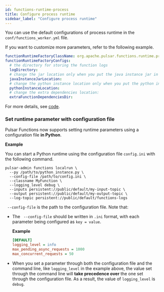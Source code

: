```yaml
---
id: functions-runtime-process
title: Configure process runtime
sidebar_label: "Configure process runtime"
---
```


You can use the default configurations of process runtime in the `conf/functions_worker.yml` file.

If you want to customize more parameters, refer to the following example.

```yaml
functionRuntimeFactoryClassName: org.apache.pulsar.functions.runtime.process.ProcessRuntimeFactory
functionRuntimeFactoryConfigs:
  # the directory for storing the function logs
  logDirectory:
  # change the jar location only when you put the java instance jar in a different location
  javaInstanceJarLocation:
  # change the python instance location only when you put the python instance jar in a different location
  pythonInstanceLocation:
  # change the extra dependencies location:
  extraFunctionDependenciesDir:
```

For more details, see [code](https://github.com/apache/pulsar/blob/master/pulsar-functions/runtime/src/main/java/org/apache/pulsar/functions/runtime/process/ProcessRuntimeFactoryConfig.java).

### Set runtime parameter with configuration file

Pulsar Functions now supports setting runtime parameters using a configuration file **in Python**. 

**Example**

You can start a Python runtime using the configuration file `config.ini` with the following command.

```shell
pulsar-admin functions localrun \
  --py /path/to/python_instance.py \
  --config-file /path/to/config.ini \
  --classname MyFunction \
  --logging_level debug \
  --inputs persistent://public/default/my-input-topic \
  --output persistent://public/default/my-output-topic \
  --log-topic persistent://public/default/functions-logs
```

` --config-file` is the path to the configuration file. Note that:

- The ` --config-file` should be written in `.ini` format, with each parameter being configured as `key = value`. 

    **Example**

    ```ini
    [DEFAULT]
    logging_level = info
    max_pending_async_requests = 1000
    max_concurrent_requests = 50
    ```

- When you set a parameter through both the configuration file and the command line, like `logging_level` in the example above, the value set through the command line will **take precedence over** the one set through the configuration file. As a result, the value of `logging_level` is `debug`.